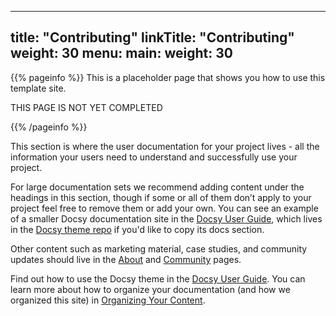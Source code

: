 
---
title: "Contributing"
linkTitle: "Contributing"
weight: 30
menu:
  main:
    weight: 30
---

{{% pageinfo %}}
This is a placeholder page that shows you how to use this template site.

THIS PAGE IS NOT YET COMPLETED

{{% /pageinfo %}}


This section is where the user documentation for your project lives -
all the information your users need to understand and successfully use
your project.

For large documentation sets we recommend adding content under the
headings in this section, though if some or all of them don’t apply to
your project feel free to remove them or add your own. You can see an
example of a smaller Docsy documentation site in the [Docsy User
Guide](https://docsy.dev/docs/), which lives in the [Docsy theme
repo](https://github.com/google/docsy/tree/master/userguide) if you'd
like to copy its docs section.

Other content such as marketing material, case studies, and community
updates should live in the [About](/about/) and
[Community](/community/) pages.

Find out how to use the Docsy theme in the [Docsy User
Guide](https://docsy.dev/docs/). You can learn more about how to
organize your documentation (and how we organized this site) in
[Organizing Your
Content](https://docsy.dev/docs/best-practices/organizing-content/).



